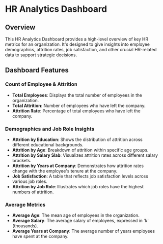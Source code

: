 
# HR Analytics Dashboard

## Overview

This HR Analytics Dashboard provides a high-level overview of key HR metrics for an organization. It's designed to give insights into employee demographics, attrition rates, job satisfaction, and other crucial HR-related data to support strategic decisions.

## Dashboard Features

### Count of Employee & Attrition

- **Total Employees**: Displays the total number of employees in the organization.
- **Total Attrition**: Number of employees who have left the company.
- **Attrition Rate**: Percentage of total employees who have left the company.

### Demographics and Job Role Insights

- **Attrition by Education**: Shows the distribution of attrition across different educational backgrounds.
- **Attrition by Age**: Breakdown of attrition within specific age groups.
- **Attrition by Salary Slab**: Visualizes attrition rates across different salary brackets.
- **Attrition by Years at Company**: Demonstrates how attrition rates change with the employee's tenure at the company.
- **Job Satisfaction**: A table that reflects job satisfaction levels across various job roles.
- **Attrition by Job Role**: Illustrates which job roles have the highest numbers of attrition.

### Average Metrics

- **Average Age**: The mean age of employees in the organization.
- **Average Salary**: The average salary of employees, expressed in 'k' (thousands).
- **Average Years at Company**: The average number of years employees have spent at the company.
